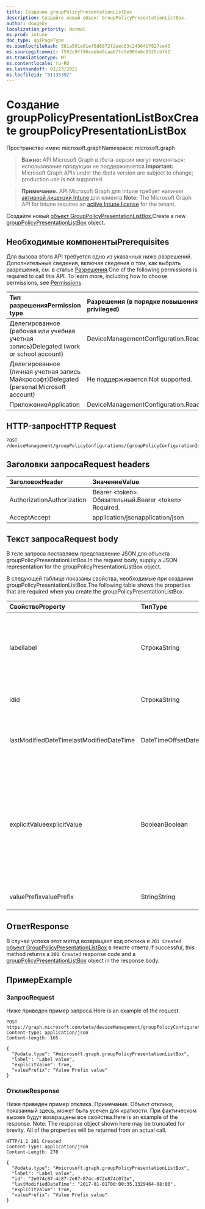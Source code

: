 ```yaml
---
title: Создание groupPolicyPresentationListBox
description: Создайте новый объект GroupPolicyPresentationListBox.
author: dougeby
localization_priority: Normal
ms.prod: intune
doc_type: apiPageType
ms.openlocfilehash: 561a591e61ef5d6872f2eec63c24964b7827ce43
ms.sourcegitcommit: f592c9ff96ceeb40caa67fcfe90fe6c8525cb7d2
ms.translationtype: MT
ms.contentlocale: ru-RU
ms.lasthandoff: 03/23/2021
ms.locfileid: "51135392"
---
```

# <a name="create-grouppolicypresentationlistbox"></a><span data-ttu-id="9e873-103">Создание groupPolicyPresentationListBox</span><span class="sxs-lookup"><span data-stu-id="9e873-103">Create groupPolicyPresentationListBox</span></span>

<span data-ttu-id="9e873-104">Пространство имен: microsoft.graph</span><span class="sxs-lookup"><span data-stu-id="9e873-104">Namespace: microsoft.graph</span></span>

> <span data-ttu-id="9e873-105">**Важно:** API Microsoft Graph в /бета-версии могут изменяться; использование продукции не поддерживается.</span><span class="sxs-lookup"><span data-stu-id="9e873-105">**Important:** Microsoft Graph APIs under the /beta version are subject to change; production use is not supported.</span></span>

> <span data-ttu-id="9e873-106">**Примечание.** API Microsoft Graph для Intune требует наличия [активной лицензии Intune](https://go.microsoft.com/fwlink/?linkid=839381) для клиента.</span><span class="sxs-lookup"><span data-stu-id="9e873-106">**Note:** The Microsoft Graph API for Intune requires an [active Intune license](https://go.microsoft.com/fwlink/?linkid=839381) for the tenant.</span></span>

<span data-ttu-id="9e873-107">Создайте новый [объект GroupPolicyPresentationListBox.](../resources/intune-grouppolicy-grouppolicypresentationlistbox.md)</span><span class="sxs-lookup"><span data-stu-id="9e873-107">Create a new [groupPolicyPresentationListBox](../resources/intune-grouppolicy-grouppolicypresentationlistbox.md) object.</span></span>

## <a name="prerequisites"></a><span data-ttu-id="9e873-108">Необходимые компоненты</span><span class="sxs-lookup"><span data-stu-id="9e873-108">Prerequisites</span></span>
<span data-ttu-id="9e873-p101">Для вызова этого API требуется одно из указанных ниже разрешений. Дополнительные сведения, включая сведения о том, как выбрать разрешения, см. в статье [Разрешения](/graph/permissions-reference).</span><span class="sxs-lookup"><span data-stu-id="9e873-p101">One of the following permissions is required to call this API. To learn more, including how to choose permissions, see [Permissions](/graph/permissions-reference).</span></span>

|<span data-ttu-id="9e873-111">Тип разрешения</span><span class="sxs-lookup"><span data-stu-id="9e873-111">Permission type</span></span>|<span data-ttu-id="9e873-112">Разрешения (в порядке повышения привилегий)</span><span class="sxs-lookup"><span data-stu-id="9e873-112">Permissions (from least to most privileged)</span></span>|
|:---|:---|
|<span data-ttu-id="9e873-113">Делегированное (рабочая или учебная учетная запись)</span><span class="sxs-lookup"><span data-stu-id="9e873-113">Delegated (work or school account)</span></span>|<span data-ttu-id="9e873-114">DeviceManagementConfiguration.ReadWrite.All</span><span class="sxs-lookup"><span data-stu-id="9e873-114">DeviceManagementConfiguration.ReadWrite.All</span></span>|
|<span data-ttu-id="9e873-115">Делегированное (личная учетная запись Майкрософт)</span><span class="sxs-lookup"><span data-stu-id="9e873-115">Delegated (personal Microsoft account)</span></span>|<span data-ttu-id="9e873-116">Не поддерживается.</span><span class="sxs-lookup"><span data-stu-id="9e873-116">Not supported.</span></span>|
|<span data-ttu-id="9e873-117">Приложение</span><span class="sxs-lookup"><span data-stu-id="9e873-117">Application</span></span>|<span data-ttu-id="9e873-118">DeviceManagementConfiguration.ReadWrite.All</span><span class="sxs-lookup"><span data-stu-id="9e873-118">DeviceManagementConfiguration.ReadWrite.All</span></span>|

## <a name="http-request"></a><span data-ttu-id="9e873-119">HTTP-запрос</span><span class="sxs-lookup"><span data-stu-id="9e873-119">HTTP Request</span></span>
<!-- {
  "blockType": "ignored"
}
-->
``` http
POST /deviceManagement/groupPolicyConfigurations/{groupPolicyConfigurationId}/definitionValues/{groupPolicyDefinitionValueId}/presentationValues/{groupPolicyPresentationValueId}/presentation/definition/presentations
```

## <a name="request-headers"></a><span data-ttu-id="9e873-120">Заголовки запроса</span><span class="sxs-lookup"><span data-stu-id="9e873-120">Request headers</span></span>
|<span data-ttu-id="9e873-121">Заголовок</span><span class="sxs-lookup"><span data-stu-id="9e873-121">Header</span></span>|<span data-ttu-id="9e873-122">Значение</span><span class="sxs-lookup"><span data-stu-id="9e873-122">Value</span></span>|
|:---|:---|
|<span data-ttu-id="9e873-123">Authorization</span><span class="sxs-lookup"><span data-stu-id="9e873-123">Authorization</span></span>|<span data-ttu-id="9e873-124">Bearer &lt;token&gt;. Обязательный.</span><span class="sxs-lookup"><span data-stu-id="9e873-124">Bearer &lt;token&gt; Required.</span></span>|
|<span data-ttu-id="9e873-125">Accept</span><span class="sxs-lookup"><span data-stu-id="9e873-125">Accept</span></span>|<span data-ttu-id="9e873-126">application/json</span><span class="sxs-lookup"><span data-stu-id="9e873-126">application/json</span></span>|

## <a name="request-body"></a><span data-ttu-id="9e873-127">Текст запроса</span><span class="sxs-lookup"><span data-stu-id="9e873-127">Request body</span></span>
<span data-ttu-id="9e873-128">В теле запроса поставляем представление JSON для объекта groupPolicyPresentationListBox.</span><span class="sxs-lookup"><span data-stu-id="9e873-128">In the request body, supply a JSON representation for the groupPolicyPresentationListBox object.</span></span>

<span data-ttu-id="9e873-129">В следующей таблице показаны свойства, необходимые при создании groupPolicyPresentationListBox.</span><span class="sxs-lookup"><span data-stu-id="9e873-129">The following table shows the properties that are required when you create the groupPolicyPresentationListBox.</span></span>

|<span data-ttu-id="9e873-130">Свойство</span><span class="sxs-lookup"><span data-stu-id="9e873-130">Property</span></span>|<span data-ttu-id="9e873-131">Тип</span><span class="sxs-lookup"><span data-stu-id="9e873-131">Type</span></span>|<span data-ttu-id="9e873-132">Описание</span><span class="sxs-lookup"><span data-stu-id="9e873-132">Description</span></span>|
|:---|:---|:---|
|<span data-ttu-id="9e873-133">label</span><span class="sxs-lookup"><span data-stu-id="9e873-133">label</span></span>|<span data-ttu-id="9e873-134">Строка</span><span class="sxs-lookup"><span data-stu-id="9e873-134">String</span></span>|<span data-ttu-id="9e873-135">Локализованная текстовая метка для любого объекта презентации.</span><span class="sxs-lookup"><span data-stu-id="9e873-135">Localized text label for any presentation entity.</span></span> <span data-ttu-id="9e873-136">По умолчанию это значение пусто.</span><span class="sxs-lookup"><span data-stu-id="9e873-136">The default value is empty.</span></span> <span data-ttu-id="9e873-137">Унаследованный от [groupPolicyPresentation](../resources/intune-grouppolicy-grouppolicypresentation.md)</span><span class="sxs-lookup"><span data-stu-id="9e873-137">Inherited from [groupPolicyPresentation](../resources/intune-grouppolicy-grouppolicypresentation.md)</span></span>|
|<span data-ttu-id="9e873-138">id</span><span class="sxs-lookup"><span data-stu-id="9e873-138">id</span></span>|<span data-ttu-id="9e873-139">Строка</span><span class="sxs-lookup"><span data-stu-id="9e873-139">String</span></span>|<span data-ttu-id="9e873-140">Ключ объекта.</span><span class="sxs-lookup"><span data-stu-id="9e873-140">Key of the entity.</span></span> <span data-ttu-id="9e873-141">Унаследованный от [groupPolicyPresentation](../resources/intune-grouppolicy-grouppolicypresentation.md)</span><span class="sxs-lookup"><span data-stu-id="9e873-141">Inherited from [groupPolicyPresentation](../resources/intune-grouppolicy-grouppolicypresentation.md)</span></span>|
|<span data-ttu-id="9e873-142">lastModifiedDateTime</span><span class="sxs-lookup"><span data-stu-id="9e873-142">lastModifiedDateTime</span></span>|<span data-ttu-id="9e873-143">DateTimeOffset</span><span class="sxs-lookup"><span data-stu-id="9e873-143">DateTimeOffset</span></span>|<span data-ttu-id="9e873-144">Дата и время последнего изменения объекта.</span><span class="sxs-lookup"><span data-stu-id="9e873-144">The date and time the entity was last modified.</span></span> <span data-ttu-id="9e873-145">Унаследованный от [groupPolicyPresentation](../resources/intune-grouppolicy-grouppolicypresentation.md)</span><span class="sxs-lookup"><span data-stu-id="9e873-145">Inherited from [groupPolicyPresentation](../resources/intune-grouppolicy-grouppolicypresentation.md)</span></span>|
|<span data-ttu-id="9e873-146">explicitValue</span><span class="sxs-lookup"><span data-stu-id="9e873-146">explicitValue</span></span>|<span data-ttu-id="9e873-147">Boolean</span><span class="sxs-lookup"><span data-stu-id="9e873-147">Boolean</span></span>|<span data-ttu-id="9e873-148">Если этот параметр указан верно, пользователь должен указать значение подкайки реестра и имя подкайки реестра.</span><span class="sxs-lookup"><span data-stu-id="9e873-148">If this option is specified true the user must specify the registry subkey value and the registry subkey name.</span></span> <span data-ttu-id="9e873-149">В поле списка показаны два столбца: один для имени и один для данных.</span><span class="sxs-lookup"><span data-stu-id="9e873-149">The list box shows two columns, one for the name and one for the data.</span></span> <span data-ttu-id="9e873-150">Значение по умолчанию  false.</span><span class="sxs-lookup"><span data-stu-id="9e873-150">The default value is false.</span></span>|
|<span data-ttu-id="9e873-151">valuePrefix</span><span class="sxs-lookup"><span data-stu-id="9e873-151">valuePrefix</span></span>|<span data-ttu-id="9e873-152">String</span><span class="sxs-lookup"><span data-stu-id="9e873-152">String</span></span>|<span data-ttu-id="9e873-153">Пока не задокументировано.</span><span class="sxs-lookup"><span data-stu-id="9e873-153">Not yet documented</span></span>|



## <a name="response"></a><span data-ttu-id="9e873-154">Ответ</span><span class="sxs-lookup"><span data-stu-id="9e873-154">Response</span></span>
<span data-ttu-id="9e873-155">В случае успеха этот метод возвращает код отклика и `201 Created` [объект GroupPolicyPresentationListBox](../resources/intune-grouppolicy-grouppolicypresentationlistbox.md) в тексте ответа.</span><span class="sxs-lookup"><span data-stu-id="9e873-155">If successful, this method returns a `201 Created` response code and a [groupPolicyPresentationListBox](../resources/intune-grouppolicy-grouppolicypresentationlistbox.md) object in the response body.</span></span>

## <a name="example"></a><span data-ttu-id="9e873-156">Пример</span><span class="sxs-lookup"><span data-stu-id="9e873-156">Example</span></span>

### <a name="request"></a><span data-ttu-id="9e873-157">Запрос</span><span class="sxs-lookup"><span data-stu-id="9e873-157">Request</span></span>
<span data-ttu-id="9e873-158">Ниже приведен пример запроса.</span><span class="sxs-lookup"><span data-stu-id="9e873-158">Here is an example of the request.</span></span>
``` http
POST https://graph.microsoft.com/beta/deviceManagement/groupPolicyConfigurations/{groupPolicyConfigurationId}/definitionValues/{groupPolicyDefinitionValueId}/presentationValues/{groupPolicyPresentationValueId}/presentation/definition/presentations
Content-type: application/json
Content-length: 165

{
  "@odata.type": "#microsoft.graph.groupPolicyPresentationListBox",
  "label": "Label value",
  "explicitValue": true,
  "valuePrefix": "Value Prefix value"
}
```

### <a name="response"></a><span data-ttu-id="9e873-159">Отклик</span><span class="sxs-lookup"><span data-stu-id="9e873-159">Response</span></span>
<span data-ttu-id="9e873-p106">Ниже приведен пример отклика. Примечание. Объект отклика, показанный здесь, может быть усечен для краткости. При фактическом вызове будут возвращены все свойства.</span><span class="sxs-lookup"><span data-stu-id="9e873-p106">Here is an example of the response. Note: The response object shown here may be truncated for brevity. All of the properties will be returned from an actual call.</span></span>
``` http
HTTP/1.1 201 Created
Content-Type: application/json
Content-Length: 278

{
  "@odata.type": "#microsoft.graph.groupPolicyPresentationListBox",
  "label": "Label value",
  "id": "2e074c87-4c87-2e07-874c-072e874c072e",
  "lastModifiedDateTime": "2017-01-01T00:00:35.1329464-08:00",
  "explicitValue": true,
  "valuePrefix": "Value Prefix value"
}
```




